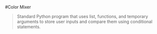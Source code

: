 #Color Mixer

>Standard Python program that uses list, functions, and temporary arguments to store user inputs and compare them using conditional statements.